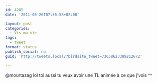 ```yaml
---
id: 4285
date: '2011-05-26T07:55:58+02:00'

layout: post
categories:
  - Vis ma vie
tags:
  - tweet
format: status
publish_social: no
guid: 'http://tweets.local/?birdsite_tweet=73658623389212672'

---
```


@mourtazag lol toi aussi tu veux avoir une TL animée à ce que j’vois ^^